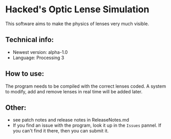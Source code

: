 # Hacked's Optic Lense Simulation
This software aims to make the physics of lenses very much visible.

## Technical info:
- Newest version: alpha-1.0
- Language: Processing 3

## How to use:
The program needs to be compiled with the correct lenses coded. A system to modify, add and remove lenses in real time will be added later.

## Other:
- see patch notes and release notes in ReleaseNotes.md
- If you find an issue with the program, look it up in the `Issues` pannel. If you can't find it there, then you can submit it.

